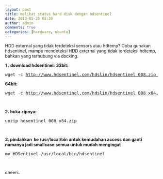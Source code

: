 ```yaml
---
layout: post
title: melihat status hard disk dengan hdsentinel
date: 2013-05-25 08:39
author: admin
comments: true
categories: [hardware, ubuntu]
---
```

HDD external yang tidak terdeteksi sensors atau hdtemp? Coba gunakan hdsentinel, mampu mendeteksi HDD external yang tidak terdeteksi hdtemp, bahkan yang terhubung via docking.

<strong>1 . download hdsentinel:</strong>
<strong>32bit:</strong> <pre>wget -c http://www.hdsentinel.com/hdslin/hdsentinel_008.zip </pre>

<strong>64bit:</strong> <pre>wget -c http://www.hdsentinel.com/hdslin/hdsentinel_008_x64.zip </pre>

&nbsp;

<strong>2. buka zipnya:</strong>
<pre>unzip hdsentinel_008_x64.zip</pre>
&nbsp;

<strong>3. pindahkan  ke /usr/local/bin untuk kemudahan access dan ganti namanya jadi smallcase semua untuk mudah mengingat</strong>
<pre>mv HDSentinel /usr/local/bin/hdsentinel</pre>
&nbsp;

cheers.
